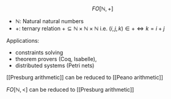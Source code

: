 $$ FO[\mathbb{N},+]$$
- $\mathbb{N}$: Natural natural numbers 
- $+$: ternary relation $+ \subseteq \mathbb{N} \times \mathbb{N} \times \mathbb{N}$ i.e. $(i,j,k) \in + \iff k=i+j$

Applications:
- constraints solving
- theorem provers (Coq, Isabelle),
- distributed systems (Petri nets)

[[Presburg arithmetic]] can be reduced to [[Peano arithmetic]]

$FO[\mathbb{N},<]$ can be reduced to [[Presburg arithmetic]]